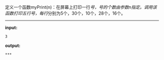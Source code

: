 定义一个函数myPrint(n)：在屏幕上打印一行*号，*号的个数由参数n指定。调用该函数打印五行*号，每行*分别为5个，30个，10个，28个，16个。
****
**input:**
```
3
```
**output:**
```
***
```
